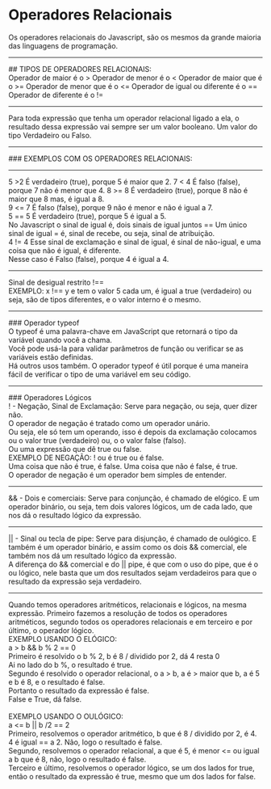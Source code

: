 # Operadores Relacionais
Os operadores relacionais do Javascript, são os mesmos da grande maioria das linguagens de programação.<br>
<hr>
## TIPOS DE OPERADORES RELACIONAIS: <br>
Operador de maior é o >
Operador de menor é o <
Operador de maior que é o >=
Operador de menor que é o <=
Operador de igual ou diferente é o ==
Operador de diferente é o != <br>
<hr>
Para toda expressão que tenha um operador relacional ligado a ela, o resultado dessa expressão vai sempre ser um valor booleano. Um valor do tipo Verdadeiro ou Falso. <br> <hr>
### EXEMPLOS COM OS OPERADORES RELACIONAIS:<br> <hr>
5 >2 É verdadeiro (true), porque 5 é maior que 2.
7 < 4 É falso (false), porque 7 não é menor que 4.
8 >= 8 É verdadeiro (true), porque 8 não é maior que 8 mas, é igual a 8. <br>
9 <= 7 É falso (false), porque 9 não é menor e não é igual a 7. <br>
5 == 5 É verdadeiro (true), porque 5 é igual a 5. <br>No Javascript o sinal de igual é, dois sinais de igual juntos == Um único sinal de igual = é, sinal de recebe, ou seja, sinal de atribuição. <br>
4 != 4 Esse sinal de exclamação e sinal de igual, é sinal de não-igual, e uma coisa que não é igual, é diferente. <br> Nesse caso é Falso (false), porque 4 é igual a 4. <br> <hr>
Sinal de desigual restrito !== <br> EXEMPLO: x !== y e tem o valor 5 cada um, é igual a true (verdadeiro) ou seja, são de tipos diferentes, e o valor interno é o mesmo.<hr>
### Operador typeof <br>
O typeof é uma palavra-chave em JavaScript que retornará o tipo da variável quando você a chama. <br> Você pode usá-la para validar parâmetros de função ou verificar se as variáveis estão definidas. <br> Há outros usos também. O operador typeof é útil porque é uma maneira fácil de verificar o tipo de uma variável em seu código. <br> <hr>
### Operadores Lógicos<br>
! - Negação, Sinal de Exclamação: Serve para negação, ou seja, quer dizer não.<br> O operador de negação é tratado como um operador unário.<br> Ou seja, ele só tem um operando, isso é depois da exclamação colocamos ou o valor true (verdadeiro) ou, o o valor false (falso). <br>Ou uma expressão que dê true ou false.<br>
EXEMPLO DE NEGAÇÃO: ! ou é true ou é false. <br> Uma coisa que não é true, é false. Uma coisa que não é false, é true.<br> 
O operador de negação é um operador bem simples de entender.<hr>
&& - Dois e comerciais: Serve para conjunção, é chamado de elógico. E um operador binário, ou seja, tem dois valores lógicos, um de cada lado, que nos dá o resultado lógico da expressão.<br><hr>
|| - Sinal ou tecla de pipe: Serve para disjunção, é chamado de oulógico. E também é um operador binário, e assim como os dois && comercial, ele também nos dá um resultado lógico da expressão. <br>A diferença do && comercial e do || pipe, é que com o uso do pipe, que é o ou lógico, nele basta que um dos resultados sejam verdadeiros para que o resultado da expressão seja verdadeiro.<br><hr>
Quando temos operadores aritméticos, relacionais e lógicos, na mesma expressão. 
Primeiro fazemos a resolução de todos os operadores aritméticos, segundo todos os operadores relacionais e em terceiro e por último, o operador lógico.<br>
EXEMPLO USANDO O ELÓGICO:<br> a > b && b % 2 == 0 <br> Primeiro é resolvido o b % 2, b é 8 / dividido por 2, dá 4 resta 0 <br> Ai no lado do b %, o resultado é true. <br>
Segundo é resolvido o operador relacional, o a > b, a é > maior que b, a é 5 e b é 8, e o resultado é false.<br> 
Portanto o resultado da expressão é false.<br> False e True, dá false.<br>
<br>EXEMPLO USANDO O OULÓGICO: <br> 
a <= b || b /2 == 2 <br>
Primeiro, resolvemos o operador aritmético, b que é 8 / dividido por 2, é 4. 4 é igual == a 2. Não, logo o resultado é false. <br>
Segundo, resolvemos o operador relacional, a que é 5, é menor <= ou igual a b que é 8, não, logo o resultado é false.<br>
Terceiro e último, resolvemos o operador lógico, se um dos lados for true, então o resultado da expressão é true, mesmo que um dos lados for false.<br>

